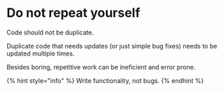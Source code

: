# Do not repeat yourself

Code should not be duplicate.

Duplicate code that needs updates \(or just simple bug fixes\) needs to be updated multiple times. 

Besides boring, repetitive work can be ineficient and error prone.

{% hint style="info" %}
Write functionality, not bugs.
{% endhint %}



